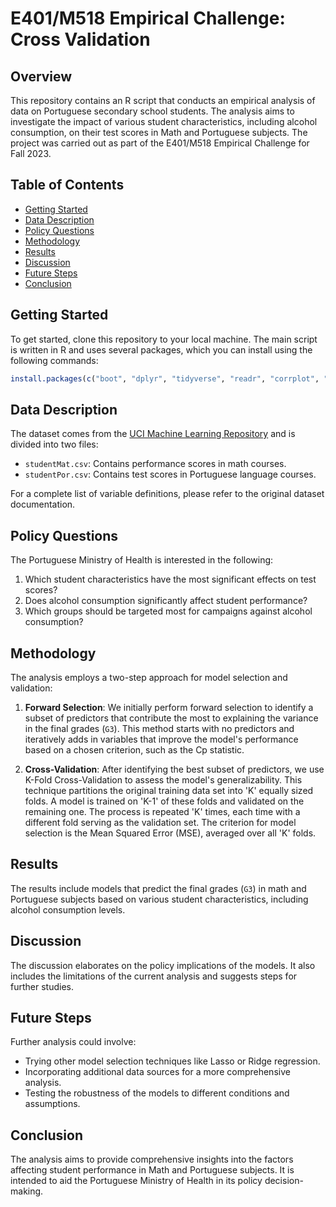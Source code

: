 # E401/M518 Empirical Challenge: Cross Validation

## Overview

This repository contains an R script that conducts an empirical analysis of data on Portuguese secondary school students. The analysis aims to investigate the impact of various student characteristics, including alcohol consumption, on their test scores in Math and Portuguese subjects. The project was carried out as part of the E401/M518 Empirical Challenge for Fall 2023.

## Table of Contents

- [Getting Started](#getting-started)
- [Data Description](#data-description)
- [Policy Questions](#policy-questions)
- [Methodology](#methodology)
- [Results](#results)
- [Discussion](#discussion)
- [Future Steps](#future-steps)
- [Conclusion](#conclusion)

## Getting Started

To get started, clone this repository to your local machine. The main script is written in R and uses several packages, which you can install using the following commands:

```R
install.packages(c("boot", "dplyr", "tidyverse", "readr", "corrplot", "caret", "leaps"))
```

## Data Description

The dataset comes from the [UCI Machine Learning Repository](https://archive.ics.uci.edu/ml/datasets/STUDENT+ALCOHOL+CONSUMPTION) and is divided into two files:

- `studentMat.csv`: Contains performance scores in math courses.
- `studentPor.csv`: Contains test scores in Portuguese language courses.

For a complete list of variable definitions, please refer to the original dataset documentation.

## Policy Questions

The Portuguese Ministry of Health is interested in the following:

1. Which student characteristics have the most significant effects on test scores?
2. Does alcohol consumption significantly affect student performance?
3. Which groups should be targeted most for campaigns against alcohol consumption?

## Methodology

The analysis employs a two-step approach for model selection and validation:

1. **Forward Selection**: We initially perform forward selection to identify a subset of predictors that contribute the most to explaining the variance in the final grades (`G3`). This method starts with no predictors and iteratively adds in variables that improve the model's performance based on a chosen criterion, such as the Cp statistic.

2. **Cross-Validation**: After identifying the best subset of predictors, we use K-Fold Cross-Validation to assess the model's generalizability. This technique partitions the original training data set into 'K' equally sized folds. A model is trained on 'K-1' of these folds and validated on the remaining one. The process is repeated 'K' times, each time with a different fold serving as the validation set. The criterion for model selection is the Mean Squared Error (MSE), averaged over all 'K' folds.


## Results

The results include models that predict the final grades (`G3`) in math and Portuguese subjects based on various student characteristics, including alcohol consumption levels.

## Discussion

The discussion elaborates on the policy implications of the models. It also includes the limitations of the current analysis and suggests steps for further studies.

## Future Steps

Further analysis could involve:

- Trying other model selection techniques like Lasso or Ridge regression.
- Incorporating additional data sources for a more comprehensive analysis.
- Testing the robustness of the models to different conditions and assumptions.

## Conclusion

The analysis aims to provide comprehensive insights into the factors affecting student performance in Math and Portuguese subjects. It is intended to aid the Portuguese Ministry of Health in its policy decision-making.

